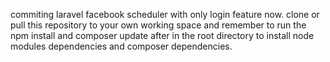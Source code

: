 commiting laravel facebook scheduler with only login feature now. clone or pull this repository to your own working space and remember to run the npm install and composer update after in the root directory to install node modules dependencies and composer dependencies. 
